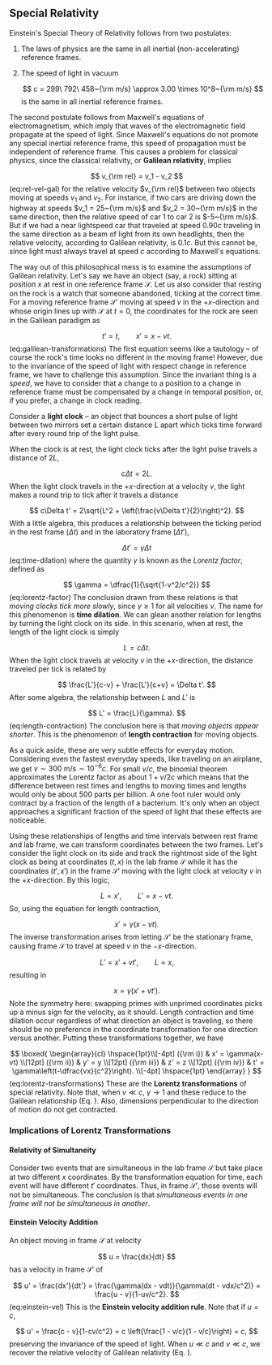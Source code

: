 ## Special Relativity
Einstein's Special Theory of Relativity follows from two postulates:
1. The laws of physics are the same in all inertial (non-accelerating)
   reference frames.
2. The speed of light in vacuum

   $$
   c = 299\ 792\ 458~{\rm m/s} \approx 3.00 \times 10^8~{\rm m/s}
   $$
   is the same in all inertial reference frames.

The second postulate follows from Maxwell's equations of
electromagnetism, which imply that waves of the electromagnetic field
propagate at the speed of light. Since Maxwell's equations do not
promote any special inertial reference frame, this speed of
propagation must be independent of reference frame. This causes a
problem for classical physics, since the classical relativity, or
**Galilean relativity**, implies

$$
v_{\rm rel} = v_1 - v_2
$$ (eq:rel-vel-gal)
for the relative velocity $v_{\rm rel}$ between two objects moving at
speeds $v_1$ and $v_2$. For instance, if two cars are driving down the
highway at speeds $v_1 = 25~{\rm m/s}$ and $v_2 = 30~{\rm m/s}$ in the
same direction, then the relative speed of car 1 to car 2 is
$-5~{\rm m/s}$. But if we had a near lightspeed car that traveled at
speed $0.90c$ traveling in the same direction as a beam of light from
its own headlights, then the relative velocity, according to Galilean
relativity, is $0.1c$. But this cannot be, since light must always
travel at speed $c$ according to Maxwell's equations.

The way out of this philosophical mess is to examine the assumptions
of Galilean relativity. Let's say we have an object (say, a rock)
sitting at position $x$ at rest in one reference frame $\mathcal{S}$.
Let us also consider that resting on the rock is a watch that someone
abandoned, ticking at the correct time. For a moving reference frame
$\mathcal{S}'$ moving at speed $v$ in the $+x$-direction and whose
origin lines up with $\mathcal{S}$ at $t=0$, the coordinates for the
rock are seen in the Galilean paradigm as

$$
t' = t,\qquad x' = x-vt.
$$ (eq:galilean-transformations)
The first equation seems like a tautology – of course the rock's time looks no
different in the moving frame! However, due to the invariance of the speed of
light with respect change in reference frame, we have to challenge this
assumption. Since the invariant thing is a *speed*, we have to consider that a
change to a position to a change in reference frame must be compensated by a
change in temporal position, or, if you prefer, a change in clock reading.
<!-- Insert light clock argument! -->
Consider a **light clock** – an object that bounces a short pulse of
light between two mirrors set a certain distance $L$ apart which
ticks time forward after every round trip of the light pulse.
![]()

When the clock is at rest, the light clock ticks after the light pulse travels
a distance of $2L$,

$$
c\Delta t = 2L.
$$
When the light clock travels in the $+x$-direction at a velocity $v$, the light
makes a round trip to tick after it travels a distance

$$
c\Delta t' = 2\sqrt{L^2 + \left(\frac{v\Delta t'}{2}\right)^2}.
$$
With a little algebra, this produces a relationship between the ticking period
in the rest frame ($\Delta t$) and in the laboratory frame ($\Delta t'$),

$$
\Delta t' = \gamma \Delta t
$$ (eq:time-dilation)
where the quantity $\gamma$ is known as the *Lorentz factor*, defined as

$$
\gamma = \dfrac{1}{\sqrt{1-v^2/c^2}}
$$(eq:lorentz-factor)
The conclusion drawn from these relations is that *moving clocks tick more
slowly*, since $\gamma \ge 1$ for all velocities $v$. The name for this
phenomenon is **time dilation**. We can glean another relation for lengths by
turning the light clock on its side. In this scenario, when at rest, the length
of the light clock is simply

$$
L = c\Delta t.
$$
When the light clock travels at velocity $v$ in the $+x$-direction, the
distance traveled per tick is related by

$$
\frac{L'}{c-v} + \frac{L'}{c+v} = \Delta t'.
$$
After some algebra, the relationship between $L$ and $L'$ is

$$
L' = \frac{L}{\gamma}.
$$ (eq:length-contraction)
The conclusion here is that *moving objects appear shorter*. This is the
phenomenon of **length contraction** for moving objects.

As a quick aside, these are very subtle effects for everyday motion.
Considering even the fastest everyday speeds, like traveling on an airplane,
we get $v \sim 300~\text{m/s} \sim 10^{-6} c$. For small $v/c$, the binomial
theorem approximates the Lorentz factor as about $1 + v/2c$ which means that
the difference between rest times and lengths to moving times and lengths would
only be about 500 parts per billion. A one foot ruler would only contract by
a fraction of the length of a bacterium. It's only when an object approaches a
significant fraction of the speed of light that these effects are noticeable.

Using these relationships of lengths and time intervals between rest frame and
lab frame, we can transform coordinates between the two frames. Let's consider
the light clock on its side and track the rightmost side of the light clock as
being at coordinates $(t, x)$ in  the lab frame $\mathcal{S}$ while it has the
coordinates $(t', x')$ in the frame $\mathcal{S}'$ moving with the light clock
at velocity $v$ in the $+x$-direction. By this logic,

$$
L = x',\qquad L' = x-vt.
$$
So, using the equation for length contraction,

$$
x' = \gamma(x-vt).
$$
The inverse transformation arises from letting $\mathcal{S}'$ be the stationary
frame, causing frame $\mathcal{S}$ to travel at speed $v$ in the $-x$-direction.

$$
L' = x' + vt', \qquad L = x,
$$
resulting in

$$
x = \gamma(x' + vt').
$$
Note the symmetry here: swapping primes with unprimed coordinates picks up a
minus sign for the velocity, as it should. Length contraction and time dilation
occur regardless of what direction an object is traveling, so there should be
no preference in the coordinate transformation for one direction versus
another. Putting these transformations together, we have

$$
\boxed{
   \begin{array}{cl}
   \hspace{1pt}\\[-4pt]
   ({\rm i}) & x' = \gamma(x-vt) \\[12pt]
   ({\rm ii}) & y' = y \\[12pt]
   ({\rm iii}) & z' = z \\[12pt]
   ({\rm iv}) & t' = \gamma\left(t-\dfrac{vx}{c^2}\right). \\[-4pt]
   \hspace{1pt}
   \end{array}
}
$$ (eq:lorentz-transformations)
These are the **Lorentz transformations** of special relativity. Note that,
when $v \ll c$, $\gamma\to 1$ and these reduce to the Galilean relationship
(Eq. [](eq:galilean-transformations)). Also, dimensions perpendicular to the
direction of motion do not get contracted.

### Implications of Lorentz Transformations

#### Relativity of Simultaneity
   Consider two events that are simultaneous in the lab frame $\mathcal{S}$ but
   take place at two different $x$ coordinates. By the transformation equation
   for time, each event will have different $t'$ coordinates. Thus, in frame
   $\mathcal{S}'$, those events will not be simultaneous. The conclusion is
   that *simultaneous events in one frame will not be simultaneous in another*.

#### Einstein Velocity Addition
An object moving in frame $\mathcal{S}$ at velocity

$$
u = \frac{dx}{dt}
$$
has a velocity in frame $\mathcal{S}'$ of

$$
u' = \frac{dx'}{dt'} = \frac{\gamma(dx - vdt)}{\gamma(dt - vdx/c^2)}
   = \frac{u - v}{1-uv/c^2}.
$$ (eq:einstein-vel)
This is the **Einstein velocity addition rule**. Note that if $u = c$,

$$
u' = \frac{c - v}{1-cv/c^2} = c \left(\frac{1 - v/c}{1 - v/c}\right) = c,
$$
preserving the invariance of the speed of light. When $u \ll c$ and $v \ll c$,
we recover the relative velocity of Galilean relativity (Eq.
[](eq:rel-vel-gal)).